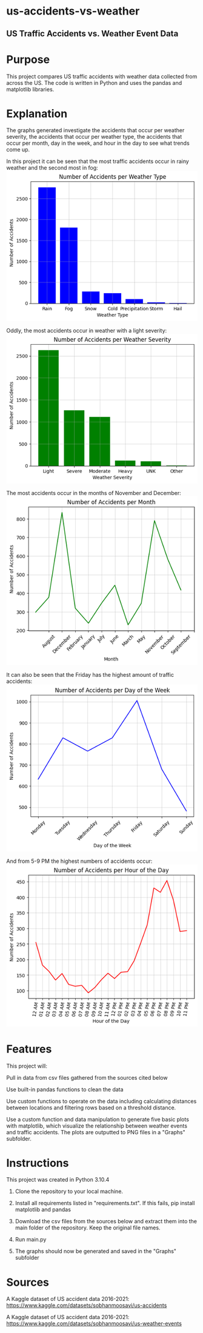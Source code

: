 # us-accidents-vs-weather

## US Traffic Accidents vs. Weather Event Data


# Purpose
This project compares US traffic accidents with weather data collected from across the US. The code is written in Python and uses the pandas and matplotlib libraries.


# Explanation

The graphs generated investigate the accidents that occur per weather severity, the accidents that occur per weather type, the accidents that occur per month, day in the week, and hour in the day to see what trends come up.


In this project it can be seen that the most traffic accidents occur in rainy weather and the second most in fog:
![Accidents per Weather Type](Example%20Graphs/Number%20of%20Accidents%20per%20Weather%20Type.png)


Oddly, the most accidents occur in weather with a light severity:
![Accidents per Weather Severity](Example%20Graphs/Number%20of%20Accidents%20per%20Weather%20Severity.png)

The most accidents occur in the months of November and December:
![Accidents per Month](Example%20Graphs/Number%20of%20Accidents%20per%20Month.png)

It can also be seen that the Friday has the highest amount of traffic accidents:
![Accidents per Day of the Week](Example%20Graphs/Number%20of%20Accidents%20per%20Day%20of%20the%20Week.png)

And from 5-9 PM the highest numbers of accidents occur:
![Accidents per Hour of the Day](Example%20Graphs/Number%20of%20Accidents%20per%20Hour%20of%20the%20Day.png)

# Features

This project will: 

Pull in data from csv files gathered from the sources cited below

Use built-in pandas functions to clean the data

Use custom functions to operate on the data including calculating distances between locations and filtering rows based on a threshold distance.

Use a custom function and data manipulation to generate five basic plots with matplotlib, which visualize the relationship between weather events and traffic accidents. The plots are outputted to PNG files in a "Graphs" subfolder.


# Instructions
This project was created in Python 3.10.4

1. Clone the repository to your local machine.

2. Install all requirements listed in "requirements.txt". If this fails, pip install matplotlib and pandas

3. Download the csv files from the sources below and extract them into the main folder of the repository. Keep the original file names.

4. Run main.py

5. The graphs should now be generated and saved in the "Graphs" subfolder



# Sources
A Kaggle dataset of US accident data 2016-2021:
https://www.kaggle.com/datasets/sobhanmoosavi/us-accidents

A Kaggle dataset of US accident data 2016-2021:
https://www.kaggle.com/datasets/sobhanmoosavi/us-weather-events